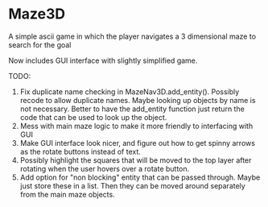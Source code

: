 # Maze3D
A simple ascii game in which the player navigates a 3 dimensional maze to search for the goal

Now includes GUI interface with slightly simplified game.

TODO: 

1) Fix duplicate name checking in MazeNav3D.add_entity().  Possibly recode to allow duplicate names.  Maybe looking up objects by name is not necessary.  Better to have the add_entity function just return the code that can be used to look up the object.
2) Mess with main maze logic to make it more friendly to interfacing with GUI
3) Make GUI interface look nicer, and figure out how to get spinny arrows as the rotate buttons instead of text.
4) Possibly highlight the squares that will be moved to the top layer after rotating when the user hovers over a rotate button.
5) Add option for "non blocking" entity that can be passed through.  Maybe just store these in a list.  Then they can be moved around separately from the main maze objects.
